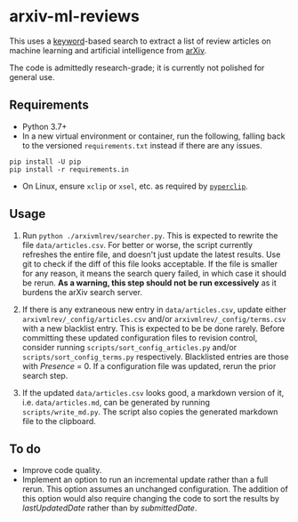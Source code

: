 # arxiv-ml-reviews
This uses a [keyword](arxivmlrev/_config/terms.csv)-based search to extract a list of review articles on machine
learning and artificial intelligence from [arXiv](https://arxiv.org/).

The code is admittedly research-grade; it is currently not polished for general use.

## Requirements
* Python 3.7+
* In a new virtual environment or container, run the following, falling back to the versioned `requirements.txt` instead
if there are any issues.
```
pip install -U pip
pip install -r requirements.in
```
* On Linux, ensure `xclip` or `xsel`, etc. as required by
[`pyperclip`](https://pyperclip.readthedocs.io/en/latest/introduction.html#not-implemented-error).

## Usage
1. Run `python ./arxivmlrev/searcher.py`. This is expected to rewrite the file `data/articles.csv`.
For better or worse, the script currently refreshes the entire file, and doesn't just update the latest results.
Use git to check if the diff of this file looks acceptable.
If the file is smaller for any reason, it means the search query failed, in which case it should be rerun.
**As a warning, this step should not be run excessively** as it burdens the arXiv search server.

1. If there is any extraneous new entry in `data/articles.csv`, update either `arxivmlrev/_config/articles.csv` and/or
`arxivmlrev/_config/terms.csv` with a new blacklist entry. This is expected to be be done rarely.
Before committing these updated configuration files to revision control, consider running
`scripts/sort_config_articles.py` and/or `scripts/sort_config_terms.py` respectively.
Blacklisted entries are those with *Presence* = 0. If a configuration file was updated, rerun the prior search step.

1. If the updated `data/articles.csv` looks good, a markdown version of it, i.e. `data/articles.md`, can be generated by
running `scripts/write_md.py`. The script also copies the generated markdown file to the clipboard.

## To do
* Improve code quality.
* Implement an option to run an incremental update rather than a full rerun.
This option assumes an unchanged configuration.
The addition of this option would also require changing the code to sort the results by *lastUpdatedDate* rather than by
*submittedDate*.
